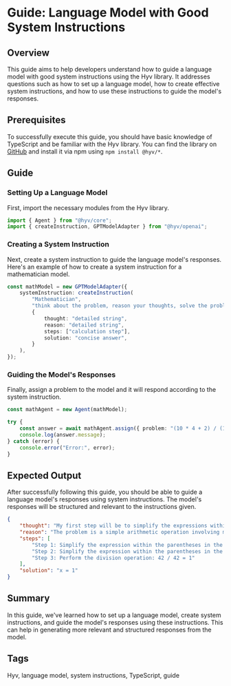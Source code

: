 # Guide: Language Model with Good System Instructions

## Overview

This guide aims to help developers understand how to guide a language model with good system
instructions using the Hyv library. It addresses questions such as how to set up a language model,
how to create effective system instructions, and how to use these instructions to guide the model's
responses.

## Prerequisites

To successfully execute this guide, you should have basic knowledge of TypeScript and be familiar
with the Hyv library. You can find the library on [GitHub](https://github.com/failfa-st/hyv) and
install it via npm using `npm install @hyv/*`.

## Guide

### Setting Up a Language Model

First, import the necessary modules from the Hyv library.

```typescript
import { Agent } from "@hyv/core";
import { createInstruction, GPTModelAdapter } from "@hyv/openai";
```

### Creating a System Instruction

Next, create a system instruction to guide the language model's responses. Here's an example of how
to create a system instruction for a mathematician model.

```typescript
const mathModel = new GPTModelAdapter({
    systemInstruction: createInstruction(
        "Mathematician",
        "think about the problem, reason your thoughts, solve the problems step by step",
        {
            thought: "detailed string",
            reason: "detailed string",
            steps: ["calculation step"],
            solution: "concise answer",
        }
    ),
});
```

### Guiding the Model's Responses

Finally, assign a problem to the model and it will respond according to the system instruction.

```typescript
const mathAgent = new Agent(mathModel);

try {
    const answer = await mathAgent.assign({ problem: "(10 * 4 + 2) / (10 * 2 + 11 * 2) = x" });
    console.log(answer.message);
} catch (error) {
    console.error("Error:", error);
}
```

## Expected Output

After successfully following this guide, you should be able to guide a language model's responses
using system instructions. The model's responses will be structured and relevant to the instructions
given.

```json
{
    "thought": "My first step will be to simplify the expressions within the parentheses in the numerator and the denominator. Then I will perform the division operation to find the value of x.",
    "reason": "The problem is a simple arithmetic operation involving multiplication, addition and division. The order of operations (PEMDAS/BODMAS) rule states that operations enclosed within parentheses are performed first, followed by Exponents (Powers and Square Roots, etc.), then Multiplication and Division (from left to right), and finally Addition and Subtraction (from left to right).",
    "steps": [
        "Step 1: Simplify the expression within the parentheses in the numerator: 10 * 4 + 2 = 40 + 2 = 42",
        "Step 2: Simplify the expression within the parentheses in the denominator: 10 * 2 + 11 * 2 = 20 + 22 = 42",
        "Step 3: Perform the division operation: 42 / 42 = 1"
    ],
    "solution": "x = 1"
}
```

## Summary

In this guide, we've learned how to set up a language model, create system instructions, and guide
the model's responses using these instructions. This can help in generating more relevant and
structured responses from the model.

## Tags

Hyv, language model, system instructions, TypeScript, guide
